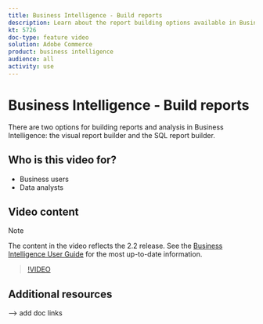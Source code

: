```yaml
---
title: Business Intelligence - Build reports
description: Learn about the report building options available in Business Intelligence.
kt: 5726
doc-type: feature video
solution: Adobe Commerce
product: business intelligence
audience: all
activity: use
---
```


# Business Intelligence - Build reports

There are two options for building reports and analysis in Business Intelligence: the visual report builder and the SQL report builder.

## Who is this video for?

- Business users
- Data analysts

## Video content

>[!NOTE]
>
>The content in the video reflects the 2.2 release. See the [Business Intelligence User Guide](https://docs.magento.com/mbi/) for the most up-to-date information.

>[!VIDEO](https://video.tv.adobe.com/v/35981?quality=12&learn=on)

## Additional resources

--> add doc links